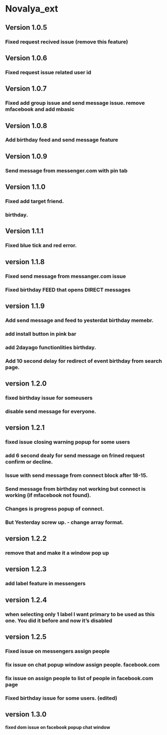 # Novalya_ext

## Version 1.0.5
### Fixed request recived issue (remove this feature)

## Version 1.0.6
### Fixed request issue related user id

## Version 1.0.7
### Fixed add group issue and send message issue. remove mfacebook and add mbasic

## Version 1.0.8
### Add birthday feed and send message feature 

## Version 1.0.9
### Send message from messenger.com with pin tab

## Version 1.1.0
### Fixed add target friend.
### birthday.

## Version 1.1.1
### Fixed blue tick and red error.

## version 1.1.8
### Fixed send message from messanger.com issue
### Fixed birthday FEED that opens DIRECT messages

## version 1.1.9
### Add send message and feed to yesterdat birthday memebr.
### add install button in pink bar
### add 2dayago functionlities birthday.
### Add 10 second delay for redirect of event birthday from search page.

## version 1.2.0
### fixed birthday issue for someusers
### disable send message for everyone.

## version 1.2.1
### fixed issue closing warning popup for some users
### add 6 second dealy for send message on frined request confirm or decline.
### Issue with send message from connect block after 18-15.
### Send message from birthday not working but connect is working (if mfacebook not found).
### Changes is progress popup of connect.
### But Yesterday screw up.  - change array format.


## version 1.2.2
### remove that and make it a window pop up

## version 1.2.3
### add label feature in messengers

## version 1.2.4
### when selecting only 1 label I want primary to be used as this one. You did it before and now it’s disabled

## version 1.2.5
### Fixed issue on messengers assign people
### fix issue on chat popup window assign people. facebook.com
### fix issue on assign people to list of people in facebook.com page
### Fixed birthday issue for some users. (edited) 

## version 1.3.0
#### fixed dom issue on facebook popup chat window

